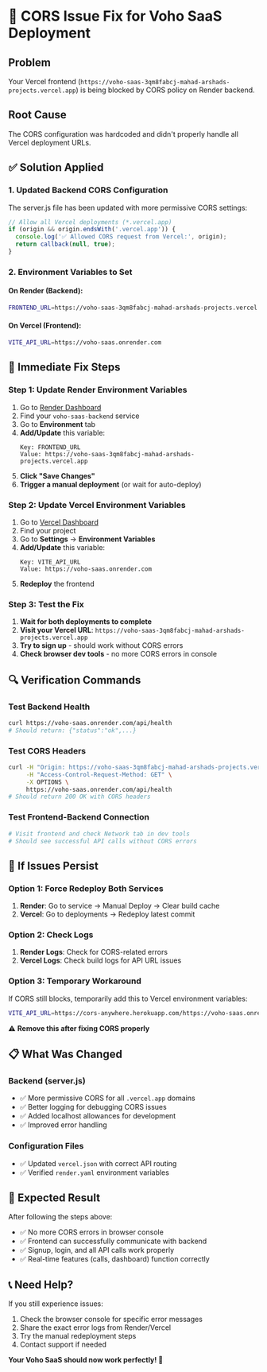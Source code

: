 # 🚨 CORS Issue Fix for Voho SaaS Deployment

## Problem
Your Vercel frontend (`https://voho-saas-3qm8fabcj-mahad-arshads-projects.vercel.app`) is being blocked by CORS policy on Render backend.

## Root Cause
The CORS configuration was hardcoded and didn't properly handle all Vercel deployment URLs.

## ✅ Solution Applied

### 1. Updated Backend CORS Configuration
The server.js file has been updated with more permissive CORS settings:

```javascript
// Allow all Vercel deployments (*.vercel.app)
if (origin && origin.endsWith('.vercel.app')) {
  console.log('✅ Allowed CORS request from Vercel:', origin);
  return callback(null, true);
}
```

### 2. Environment Variables to Set

#### On Render (Backend):
```bash
FRONTEND_URL=https://voho-saas-3qm8fabcj-mahad-arshads-projects.vercel.app
```

#### On Vercel (Frontend):
```bash
VITE_API_URL=https://voho-saas.onrender.com
```

## 🔧 Immediate Fix Steps

### Step 1: Update Render Environment Variables
1. Go to [Render Dashboard](https://dashboard.render.com)
2. Find your `voho-saas-backend` service
3. Go to **Environment** tab
4. **Add/Update** this variable:
   ```
   Key: FRONTEND_URL
   Value: https://voho-saas-3qm8fabcj-mahad-arshads-projects.vercel.app
   ```
5. **Click "Save Changes"**
6. **Trigger a manual deployment** (or wait for auto-deploy)

### Step 2: Update Vercel Environment Variables
1. Go to [Vercel Dashboard](https://vercel.com/dashboard)
2. Find your project
3. Go to **Settings** → **Environment Variables**
4. **Add/Update** this variable:
   ```
   Key: VITE_API_URL
   Value: https://voho-saas.onrender.com
   ```
5. **Redeploy** the frontend

### Step 3: Test the Fix
1. **Wait for both deployments to complete**
2. **Visit your Vercel URL**: `https://voho-saas-3qm8fabcj-mahad-arshads-projects.vercel.app`
3. **Try to sign up** - should work without CORS errors
4. **Check browser dev tools** - no more CORS errors in console

## 🔍 Verification Commands

### Test Backend Health
```bash
curl https://voho-saas.onrender.com/api/health
# Should return: {"status":"ok",...}
```

### Test CORS Headers
```bash
curl -H "Origin: https://voho-saas-3qm8fabcj-mahad-arshads-projects.vercel.app" \
     -H "Access-Control-Request-Method: GET" \
     -X OPTIONS \
     https://voho-saas.onrender.com/api/health
# Should return 200 OK with CORS headers
```

### Test Frontend-Backend Connection
```bash
# Visit frontend and check Network tab in dev tools
# Should see successful API calls without CORS errors
```

## 🚨 If Issues Persist

### Option 1: Force Redeploy Both Services
1. **Render**: Go to service → Manual Deploy → Clear build cache
2. **Vercel**: Go to deployments → Redeploy latest commit

### Option 2: Check Logs
1. **Render Logs**: Check for CORS-related errors
2. **Vercel Logs**: Check build logs for API URL issues

### Option 3: Temporary Workaround
If CORS still blocks, temporarily add this to Vercel environment variables:
```bash
VITE_API_URL=https://cors-anywhere.herokuapp.com/https://voho-saas.onrender.com
```
⚠️ **Remove this after fixing CORS properly**

## 📋 What Was Changed

### Backend (server.js)
- ✅ More permissive CORS for all `.vercel.app` domains
- ✅ Better logging for debugging CORS issues
- ✅ Added localhost allowances for development
- ✅ Improved error handling

### Configuration Files
- ✅ Updated `vercel.json` with correct API routing
- ✅ Verified `render.yaml` environment variables

## 🎯 Expected Result

After following the steps above:
- ✅ No more CORS errors in browser console
- ✅ Frontend can successfully communicate with backend
- ✅ Signup, login, and all API calls work properly
- ✅ Real-time features (calls, dashboard) function correctly

## 📞 Need Help?

If you still experience issues:
1. Check the browser console for specific error messages
2. Share the exact error logs from Render/Vercel
3. Try the manual redeployment steps
4. Contact support if needed

**Your Voho SaaS should now work perfectly! 🎉**
